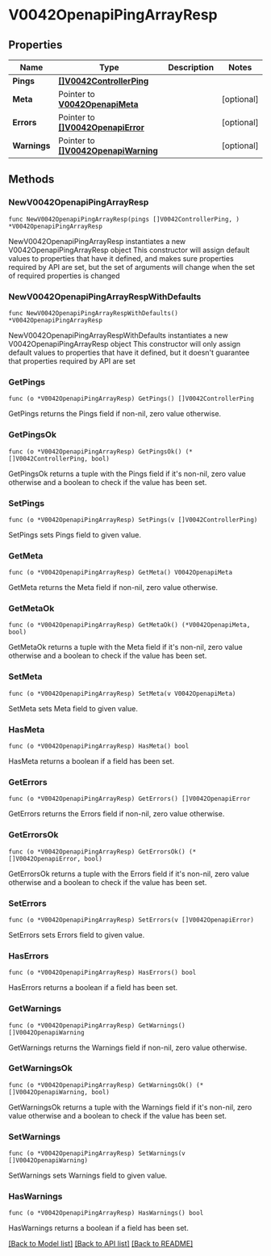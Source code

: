 # V0042OpenapiPingArrayResp

## Properties

Name | Type | Description | Notes
------------ | ------------- | ------------- | -------------
**Pings** | [**[]V0042ControllerPing**](V0042ControllerPing.md) |  | 
**Meta** | Pointer to [**V0042OpenapiMeta**](V0042OpenapiMeta.md) |  | [optional] 
**Errors** | Pointer to [**[]V0042OpenapiError**](V0042OpenapiError.md) |  | [optional] 
**Warnings** | Pointer to [**[]V0042OpenapiWarning**](V0042OpenapiWarning.md) |  | [optional] 

## Methods

### NewV0042OpenapiPingArrayResp

`func NewV0042OpenapiPingArrayResp(pings []V0042ControllerPing, ) *V0042OpenapiPingArrayResp`

NewV0042OpenapiPingArrayResp instantiates a new V0042OpenapiPingArrayResp object
This constructor will assign default values to properties that have it defined,
and makes sure properties required by API are set, but the set of arguments
will change when the set of required properties is changed

### NewV0042OpenapiPingArrayRespWithDefaults

`func NewV0042OpenapiPingArrayRespWithDefaults() *V0042OpenapiPingArrayResp`

NewV0042OpenapiPingArrayRespWithDefaults instantiates a new V0042OpenapiPingArrayResp object
This constructor will only assign default values to properties that have it defined,
but it doesn't guarantee that properties required by API are set

### GetPings

`func (o *V0042OpenapiPingArrayResp) GetPings() []V0042ControllerPing`

GetPings returns the Pings field if non-nil, zero value otherwise.

### GetPingsOk

`func (o *V0042OpenapiPingArrayResp) GetPingsOk() (*[]V0042ControllerPing, bool)`

GetPingsOk returns a tuple with the Pings field if it's non-nil, zero value otherwise
and a boolean to check if the value has been set.

### SetPings

`func (o *V0042OpenapiPingArrayResp) SetPings(v []V0042ControllerPing)`

SetPings sets Pings field to given value.


### GetMeta

`func (o *V0042OpenapiPingArrayResp) GetMeta() V0042OpenapiMeta`

GetMeta returns the Meta field if non-nil, zero value otherwise.

### GetMetaOk

`func (o *V0042OpenapiPingArrayResp) GetMetaOk() (*V0042OpenapiMeta, bool)`

GetMetaOk returns a tuple with the Meta field if it's non-nil, zero value otherwise
and a boolean to check if the value has been set.

### SetMeta

`func (o *V0042OpenapiPingArrayResp) SetMeta(v V0042OpenapiMeta)`

SetMeta sets Meta field to given value.

### HasMeta

`func (o *V0042OpenapiPingArrayResp) HasMeta() bool`

HasMeta returns a boolean if a field has been set.

### GetErrors

`func (o *V0042OpenapiPingArrayResp) GetErrors() []V0042OpenapiError`

GetErrors returns the Errors field if non-nil, zero value otherwise.

### GetErrorsOk

`func (o *V0042OpenapiPingArrayResp) GetErrorsOk() (*[]V0042OpenapiError, bool)`

GetErrorsOk returns a tuple with the Errors field if it's non-nil, zero value otherwise
and a boolean to check if the value has been set.

### SetErrors

`func (o *V0042OpenapiPingArrayResp) SetErrors(v []V0042OpenapiError)`

SetErrors sets Errors field to given value.

### HasErrors

`func (o *V0042OpenapiPingArrayResp) HasErrors() bool`

HasErrors returns a boolean if a field has been set.

### GetWarnings

`func (o *V0042OpenapiPingArrayResp) GetWarnings() []V0042OpenapiWarning`

GetWarnings returns the Warnings field if non-nil, zero value otherwise.

### GetWarningsOk

`func (o *V0042OpenapiPingArrayResp) GetWarningsOk() (*[]V0042OpenapiWarning, bool)`

GetWarningsOk returns a tuple with the Warnings field if it's non-nil, zero value otherwise
and a boolean to check if the value has been set.

### SetWarnings

`func (o *V0042OpenapiPingArrayResp) SetWarnings(v []V0042OpenapiWarning)`

SetWarnings sets Warnings field to given value.

### HasWarnings

`func (o *V0042OpenapiPingArrayResp) HasWarnings() bool`

HasWarnings returns a boolean if a field has been set.


[[Back to Model list]](../README.md#documentation-for-models) [[Back to API list]](../README.md#documentation-for-api-endpoints) [[Back to README]](../README.md)


